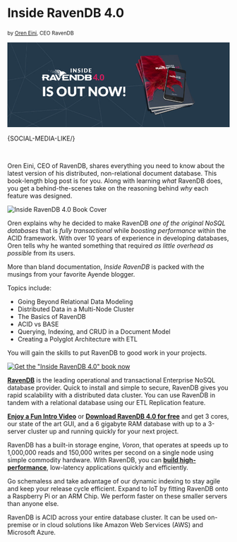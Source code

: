 # Inside RavenDB 4.0
<small>by <a href="mailto:ayende@ayende.com">Oren Eini</a>, CEO RavenDB</small>

![Inside RavenDB 4.0 by Oren Eini](images/inside-ravendb-book.jpg)

{SOCIAL-MEDIA-LIKE/}

<br/>

Oren Eini, CEO of RavenDB, shares everything you need to know about the latest version of his distributed, non-relational document database. This book-length blog post is for you. Along with learning <em>what</em> RavenDB does, you get a behind-the-scenes take on the reasoning behind <em>why</em> each feature was designed.

<img class="floating-right img-responsive" alt="Inside RavenDB 4.0 Book Cover" src="images/cover-book.png" />

Oren explains why he decided to make RavenDB <em>one of the original NoSQL databases</em> that is <em>fully transactional</em> while <em>boosting performance</em> within the ACID framework. With over 10 years of experience in developing databases, Oren tells why he wanted something that required <em>as little overhead as possible</em> from its users.

More than bland documentation, <em>Inside RavenDB</em> is packed with the musings from your favorite Ayende blogger.

Topics include:

* Going Beyond Relational Data Modeling
* Distributed Data in a Multi-Node Cluster
* The Basics of RavenDB
* ACID vs BASE
* Querying, Indexing, and CRUD in a Document Model 
* Creating a Polyglot Architecture with ETL

<p>You will gain the skills to put RavenDB to good work in your projects.</p>

<a href="https://www.amazon.com/Inside-RavenDB-4-0-Oren-Eini/dp/1719946213/ref=sr_1_1" rel="nofollow">
    <img class="img-responsive m-0-auto" alt="Get the &quot;Inside RavenDB 4.0&quot; book now" src="images/get-the-book.jpg" href="https://www.amazon.com/Inside-RavenDB-4-0-Oren-Eini/dp/1719946213/ref=sr_1_1"/>
</a>

<div class="bottom-line">
    <p>
        <a href="https://ravendb.net/"><strong>RavenDB</strong></a> is the leading operational and transactional Enterprise NoSQL database provider. Quick to install and simple to secure, RavenDB gives you rapid scalability with a distributed data cluster. You can use RavenDB in tandem with a relational database using our ETL Replication feature.
    </p>
    <p>
        <a href="https://ravendb.net#play-video"><strong>Enjoy a Fun Intro Video</strong></a> or <a href="https://ravendb.net/downloads"><strong>Download RavenDB 4.0 for free</strong></a> and get 3 cores, our state of the art GUI, and a 6 gigabyte RAM database with up to a 3-server cluster up and running quickly for your next project.
    </p>
    <p>
        RavenDB has a built-in storage engine, <em>Voron</em>, that operates at speeds up to 1,000,000 reads and 150,000 writes per second on a single node using simple commodity hardware. With RavenDB, you can <a href="https://ravendb.net/features"><strong>build high-performance</strong></a>, low-latency applications quickly and efficiently.
    </p>
    <p>
        Go schemaless and take advantage of our dynamic indexing to stay agile and keep your release cycle efficient. Expand to IoT by fitting RavenDB onto a Raspberry Pi or an ARM Chip. We perform faster on these smaller servers than anyone else. 
    </p>
    <p>
        RavenDB is ACID across your entire database cluster. It can be used on-premise or in cloud solutions like Amazon Web Services (AWS) and Microsoft Azure.
    </p>
</div>
